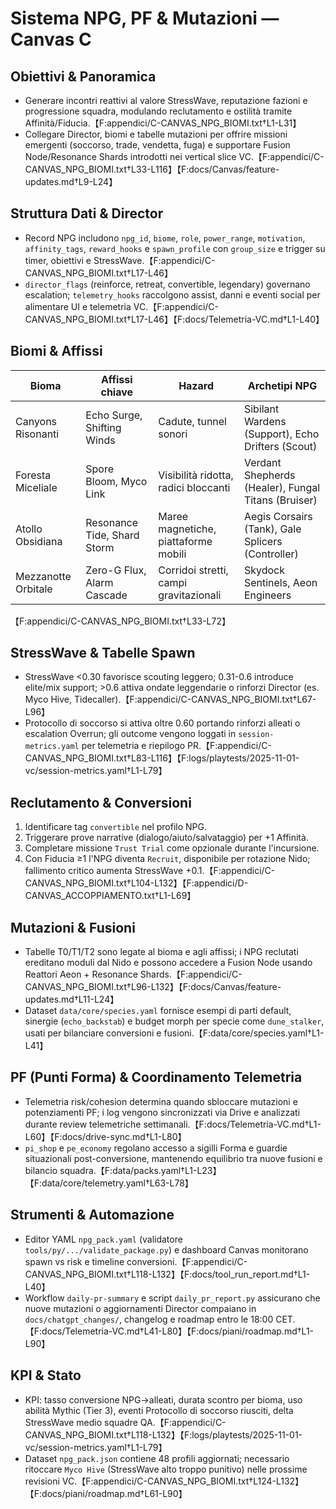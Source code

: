 # Sistema NPG, PF & Mutazioni — Canvas C

## Obiettivi & Panoramica
- Generare incontri reattivi al valore StressWave, reputazione fazioni e progressione squadra, modulando reclutamento e ostilità tramite Affinità/Fiducia.【F:appendici/C-CANVAS_NPG_BIOMI.txt†L1-L31】
- Collegare Director, biomi e tabelle mutazioni per offrire missioni emergenti (soccorso, trade, vendetta, fuga) e supportare Fusion Node/Resonance Shards introdotti nei vertical slice VC.【F:appendici/C-CANVAS_NPG_BIOMI.txt†L33-L116】【F:docs/Canvas/feature-updates.md†L9-L24】

## Struttura Dati & Director
- Record NPG includono `npg_id`, `biome`, `role`, `power_range`, `motivation`, `affinity_tags`, `reward_hooks` e `spawn_profile` con `group_size` e trigger su timer, obiettivi e StressWave.【F:appendici/C-CANVAS_NPG_BIOMI.txt†L17-L46】
- `director_flags` (reinforce, retreat, convertible, legendary) governano escalation; `telemetry_hooks` raccolgono assist, danni e eventi social per alimentare UI e telemetria VC.【F:appendici/C-CANVAS_NPG_BIOMI.txt†L17-L46】【F:docs/Telemetria-VC.md†L1-L40】

## Biomi & Affissi
| Bioma | Affissi chiave | Hazard | Archetipi NPG |
|-------|----------------|--------|---------------|
| Canyons Risonanti | Echo Surge, Shifting Winds | Cadute, tunnel sonori | Sibilant Wardens (Support), Echo Drifters (Scout) |
| Foresta Miceliale | Spore Bloom, Myco Link | Visibilità ridotta, radici bloccanti | Verdant Shepherds (Healer), Fungal Titans (Bruiser) |
| Atollo Obsidiana | Resonance Tide, Shard Storm | Maree magnetiche, piattaforme mobili | Aegis Corsairs (Tank), Gale Splicers (Controller) |
| Mezzanotte Orbitale | Zero-G Flux, Alarm Cascade | Corridoi stretti, campi gravitazionali | Skydock Sentinels, Aeon Engineers |
【F:appendici/C-CANVAS_NPG_BIOMI.txt†L33-L72】

## StressWave & Tabelle Spawn
- StressWave <0.30 favorisce scouting leggero; 0.31-0.6 introduce elite/mix support; >0.6 attiva ondate leggendarie o rinforzi Director (es. Myco Hive, Tidecaller).【F:appendici/C-CANVAS_NPG_BIOMI.txt†L67-L96】
- Protocollo di soccorso si attiva oltre 0.60 portando rinforzi alleati o escalation Overrun; gli outcome vengono loggati in `session-metrics.yaml` per telemetria e riepilogo PR.【F:appendici/C-CANVAS_NPG_BIOMI.txt†L83-L116】【F:logs/playtests/2025-11-01-vc/session-metrics.yaml†L1-L79】

## Reclutamento & Conversioni
1. Identificare tag `convertible` nel profilo NPG.
2. Triggerare prove narrative (dialogo/aiuto/salvataggio) per +1 Affinità.
3. Completare missione `Trust Trial` come opzionale durante l'incursione.
4. Con Fiducia ≥1 l'NPG diventa `Recruit`, disponibile per rotazione Nido; fallimento critico aumenta StressWave +0.1.【F:appendici/C-CANVAS_NPG_BIOMI.txt†L104-L132】【F:appendici/D-CANVAS_ACCOPPIAMENTO.txt†L1-L69】

## Mutazioni & Fusioni
- Tabelle T0/T1/T2 sono legate al bioma e agli affissi; i NPG reclutati ereditano moduli dal Nido e possono accedere a Fusion Node usando Reattori Aeon + Resonance Shards.【F:appendici/C-CANVAS_NPG_BIOMI.txt†L96-L132】【F:docs/Canvas/feature-updates.md†L11-L24】
- Dataset `data/core/species.yaml` fornisce esempi di parti default, sinergie (`echo_backstab`) e budget morph per specie come `dune_stalker`, usati per bilanciare conversioni e fusioni.【F:data/core/species.yaml†L1-L41】

## PF (Punti Forma) & Coordinamento Telemetria
- Telemetria risk/cohesion determina quando sbloccare mutazioni e potenziamenti PF; i log vengono sincronizzati via Drive e analizzati durante review telemetriche settimanali.【F:docs/Telemetria-VC.md†L1-L60】【F:docs/drive-sync.md†L1-L80】
- `pi_shop` e `pe_economy` regolano accesso a sigilli Forma e guardie situazionali post-conversione, mantenendo equilibrio tra nuove fusioni e bilancio squadra.【F:data/packs.yaml†L1-L23】【F:data/core/telemetry.yaml†L63-L78】

## Strumenti & Automazione
- Editor YAML `npg_pack.yaml` (validatore `tools/py/.../validate_package.py`) e dashboard Canvas monitorano spawn vs risk e timeline conversioni.【F:appendici/C-CANVAS_NPG_BIOMI.txt†L118-L132】【F:docs/tool_run_report.md†L1-L40】
- Workflow `daily-pr-summary` e script `daily_pr_report.py` assicurano che nuove mutazioni o aggiornamenti Director compaiano in `docs/chatgpt_changes/`, changelog e roadmap entro le 18:00 CET.【F:docs/Telemetria-VC.md†L41-L80】【F:docs/piani/roadmap.md†L1-L90】

## KPI & Stato
- KPI: tasso conversione NPG→alleati, durata scontro per bioma, uso abilità Mythic (Tier 3), eventi Protocollo di soccorso riusciti, delta StressWave medio squadre QA.【F:appendici/C-CANVAS_NPG_BIOMI.txt†L118-L132】【F:logs/playtests/2025-11-01-vc/session-metrics.yaml†L1-L79】
- Dataset `npg_pack.json` contiene 48 profili aggiornati; necessario ritoccare `Myco Hive` (StressWave alto troppo punitivo) nelle prossime revisioni VC.【F:appendici/C-CANVAS_NPG_BIOMI.txt†L124-L132】【F:docs/piani/roadmap.md†L61-L90】
